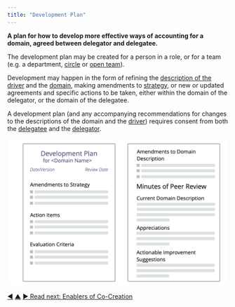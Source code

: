 ```yaml
---
title: "Development Plan"
---
```



**A plan for how to develop more effective ways of accounting for a domain, agreed between delegator and delegatee.**

The development plan may be created for a person in a role, or for a team (e.g. a department, [circle](circle.html) or [open team](open-team.html)).

Development may happen in the form of refining the [description of the driver](describe-organizational-drivers.html) and the <a href="#" class="tooltip" title="Domain: A distinct area of influence, activity and decision making within an organization.">domain</a>, making amendments to <a href="#" class="tooltip" title="Strategy: A high level approach for how people will create value to successfully account for a domain.">strategy</a>, or new or updated agreements and specific actions to be taken, either within the domain of the delegator, or the domain of the delegatee.

A development plan (and any accompanying recommendations for changes to the descriptions of the domain and the <a href="#" class="tooltip" title="Driver: A person’s or a group&#x27;s motive for responding to a specific situation.">driver</a>) requires consent from both the <a href="#" class="tooltip" title="Delegatee: An individual or group accepting responsibility for a domain delegated to them, becoming a role keeper or a team.">delegatee</a> and the <a href="#" class="tooltip" title="Delegator: An individual or group delegating responsibility for a domain to other(s).">delegator</a>.

![A template for development plans](img/templates/development-plan-template.png)


<div class="bottom-nav">
<a href="peer-review.html" title="Back to: Peer Review">◀</a> <a href="peer-development.html" title="Up: Peer Development">▲</a> <a href="enablers-of-co-creation.html" title="Read next: Enablers of Co-Creation">▶ Read next: Enablers of Co-Creation</a>
</div>


<script type="text/javascript">
Mousetrap.bind('g n', function() {
    window.location.href = 'enablers-of-co-creation.html';
    return false;
});
</script>

